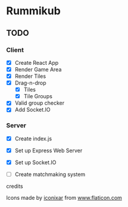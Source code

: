 # Rummikub

## TODO

### Client
- [x] Create React App
- [x] Render Game Area
- [x] Render Tiles
- [x] Drag-n-drop
  - [x] Tiles
  - [x] Tile Groups
- [x] Valid group checker
- [x] Add Socket.IO

### Server
- [x] Create index.js
- [x] Set up Express Web Server
- [x] Set up Socket.IO
- [ ] Create matchmaking system



credits

Icons made by <a href="https://www.flaticon.com/authors/iconixar" title="iconixar">iconixar</a> from <a href="https://www.flaticon.com/" title="Flaticon"> www.flaticon.com</a>